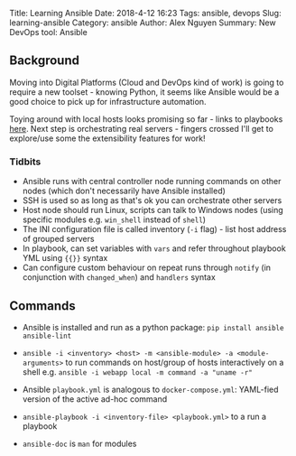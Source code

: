 Title: Learning Ansible
Date: 2018-4-12 16:23
Tags: ansible, devops
Slug: learning-ansible
Category: ansible
Author: Alex Nguyen
Summary: New DevOps tool: Ansible

## Background
Moving into Digital Platforms (Cloud and DevOps kind of work) is going to require a new toolset - knowing Python, it seems like Ansible would be a good choice to pick up for infrastructure automation.

Toying around with local hosts looks promising so far - links to playbooks [here](https://github.com/AlexN34/learn-ansible). Next step is orchestrating real servers - fingers crossed I'll get to explore/use some the extensibility features for work!

### Tidbits
- Ansible runs with central controller node running commands on other nodes (which don't necessarily have Ansible installed)
- SSH is used so as long as that's ok you can orchestrate other servers
- Host node should run Linux, scripts can talk to Windows nodes (using specific modules e.g. `win_shell` instead of `shell`)
- The INI configuration file is called inventory (`-i` flag) - list host address of grouped servers
- In playbook, can set variables with `vars` and refer throughout playbook YML using `{{}}` syntax
- Can configure custom behaviour on repeat runs through `notify` (in conjunction with `changed_when`) and `handlers` syntax

## Commands
- Ansible is installed and run as a python package: `pip install ansible ansible-lint`
- `ansible -i <inventory> <host> -m <ansible-module> -a <module-arguments>` to run commands on host/group of hosts interactively on a shell e.g. `ansible -i webapp local -m command -a "uname -r" `

- Ansible `playbook.yml` is analogous to `docker-compose.yml`: YAML-fied version of the active ad-hoc command
- `ansible-playbook -i <inventory-file> <playbook.yml>` to a run a playbook 
- `ansible-doc` is `man` for modules
